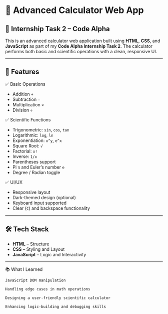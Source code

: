 # 🧮 Advanced Calculator Web App

## 💼 Internship Task 2 – Code Alpha

This is an advanced calculator web application built using **HTML**, **CSS**, and **JavaScript** as part of my **Code Alpha Internship Task 2**. The calculator performs both basic and scientific operations with a clean, responsive UI.

---

## 📌 Features

✅ Basic Operations  
- Addition `+`  
- Subtraction `−`  
- Multiplication `×`  
- Division `÷`  

✅ Scientific Functions  
- Trigonometric: `sin`, `cos`, `tan`  
- Logarithmic: `log`, `ln`  
- Exponentiation: `x^y`, `e^x`  
- Square Root: `√`  
- Factorial: `x!`  
- Inverse: `1/x`  
- Parentheses support  
- Pi `π` and Euler’s number `e`  
- Degree / Radian toggle  

✅ UI/UX  
- Responsive layout  
- Dark-themed design (optional)  
- Keyboard input supported  
- Clear (`C`) and backspace functionality  

---

## 🛠️ Tech Stack

- **HTML** – Structure  
- **CSS** – Styling and Layout  
- **JavaScript** – Logic and Interactivity  

---


📚 What I Learned

    JavaScript DOM manipulation

    Handling edge cases in math operations

    Designing a user-friendly scientific calculator

    Enhancing logic-building and debugging skills
